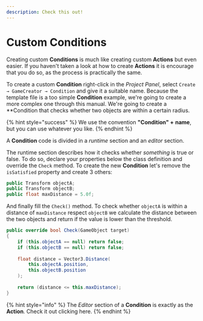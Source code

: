 ```yaml
---
description: Check this out!
---
```


# Custom Conditions

Creating custom **Conditions** is much like creating custom **Actions** but even easier. If you haven't taken a look at how to create **Actions** it is encourage that you do so, as the process is practically the same.

To create a custom **Condition** right-click in the _Project Panel_, select `Create → GameCreator → Condition` and give it a suitable name. Because the template file is a too simple **Condition** example, we're going to create a more complex one through this manual. We're going to create a \*\*Condition that checks whether two objects are within a certain radius.

{% hint style="success" %}
We use the convention **"Condition" +** **name**, but you can use whatever you like.
{% endhint %}

A **Condition** code is divided in a _runtime_ section and an _editor_ section.

The runtime section describes how it checks whether _something_ is true or false. To do so, declare your properties below the class definition and override the `Check` method. To create the new **Condition** let's remove the `isSatisfied` property and create 3 others:

```csharp
public Transform objectA;
public Transform objectB;
public float maxDistance = 5.0f;
```

And finally fill the `Check()` method. To check whether `objectA` is within a distance of `maxDistance` respect `objectB` we calculate the distance between the two objects and return if the value is lower than the threshold.

```csharp
public override bool Check(GameObject target)
{
    if (this.objectA == null) return false;
    if (this.objectB == null) return false;
​
    float distance = Vector3.Distance(
        this.objectA.position,
        this.objectB.position
    );
​
    return (distance <= this.maxDistance);
}
```

{% hint style="info" %}
The _Editor_ section of a **Condition** is exactly as the **Action**. Check it out clicking here.
{% endhint %}

